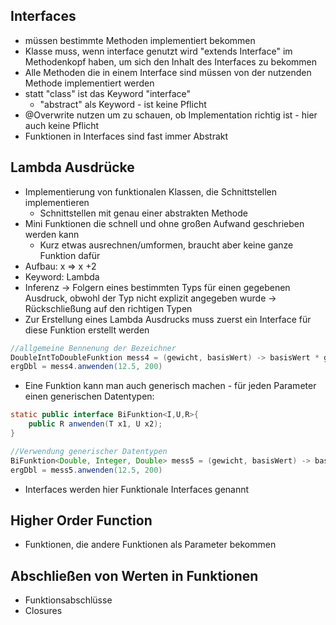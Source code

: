 ## Interfaces
- müssen bestimmte Methoden implementiert bekommen
- Klasse muss, wenn interface genutzt wird "extends Interface" im Methodenkopf haben, um sich den Inhalt des Interfaces zu bekommen
- Alle Methoden die in einem Interface sind müssen von der nutzenden Methode implementiert werden
- statt "class" ist das Keyword "interface"
	- "abstract" als Keyword - ist keine Pflicht
- @Overwrite nutzen um zu schauen, ob Implementation richtig ist - hier auch keine Pflicht
- Funktionen in Interfaces sind fast immer Abstrakt

## Lambda Ausdrücke
- Implementierung von funktionalen Klassen, die Schnittstellen implementieren
	- Schnittstellen mit genau einer abstrakten Methode
- Mini Funktionen die schnell und ohne großen Aufwand geschrieben werden kann
	- Kurz etwas ausrechnen/umformen, braucht aber keine ganze Funktion dafür
- Aufbau: x => x +2
- Keyword: Lambda
- Inferenz -> Folgern eines bestimmten Typs für einen gegebenen Ausdruck, obwohl der Typ nicht explizit angegeben wurde -> Rückschließung auf den richtigen Typen
- Zur Erstellung eines Lambda Ausdrucks muss zuerst ein Interface für diese Funktion erstellt werden
```java
//allgemeine Bennenung der Bezeichner
DoubleIntToDoubleFunktion mess4 = (gewicht, basisWert) -> basisWert * gewicht / 100;
ergDbl = mess4.anwenden(12.5, 200)
```
- Eine Funktion kann man auch generisch machen - für jeden Parameter einen generischen Datentypen:
```java
static public interface BiFunktion<I,U,R>{
	public R anwenden(T x1, U x2);
}

//Verwendung generischer Datentypen
BiFunktion<Double, Integer, Double> mess5 = (gewicht, basisWert) -> basiswert * gewicht / 100
ergDbl = mess5.anwenden(12.5, 200)
```
- Interfaces werden hier Funktionale Interfaces genannt

## Higher Order Function
- Funktionen, die andere Funktionen als Parameter bekommen

## Abschließen von Werten in Funktionen
- Funktionsabschlüsse
- Closures